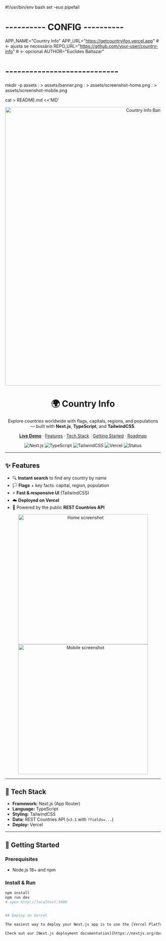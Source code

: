#!/usr/bin/env bash
set -euo pipefail

# ---------- CONFIG ----------
APP_NAME="Country Info"
APP_URL="https://getcountryifon.vercel.app"   # <- ajusta se necessário
REPO_URL="https://github.com/your-user/country-info"  # <- opcional
AUTHOR="Euclides Baltazar"
# ----------------------------

mkdir -p assets
: > assets/banner.png
: > assets/screenshot-home.png
: > assets/screenshot-mobile.png

cat > README.md <<'MD'
<!-- Banner -->
<p align="center">
  <img src="assets/banner.png" alt="Country Info Banner" width="900">
</p>

<h1 align="center">🌍 Country Info</h1>
<p align="center">
  Explore countries worldwide with flags, capitals, regions, and populations — built with <strong>Next.js</strong>, <strong>TypeScript</strong>, and <strong>TailwindCSS</strong>.
</p>

<p align="center">
  <a href="https://getcountryifon.vercel.app"><strong>Live Demo</strong></a> ·
  <a href="#features">Features</a> ·
  <a href="#tech-stack">Tech Stack</a> ·
  <a href="#getting-started">Getting Started</a> ·
  <a href="#roadmap">Roadmap</a>
</p>

<p align="center">
  <img alt="Next.js" src="https://img.shields.io/badge/Next.js-000000?logo=next.js&logoColor=white">
  <img alt="TypeScript" src="https://img.shields.io/badge/TypeScript-3178C6?logo=typescript&logoColor=white">
  <img alt="TailwindCSS" src="https://img.shields.io/badge/Tailwind-38B2AC?logo=tailwindcss&logoColor=white">
  <img alt="Vercel" src="https://img.shields.io/badge/Deployed%20on-Vercel-000000?logo=vercel&logoColor=white">
  <img alt="Status" src="https://img.shields.io/badge/Status-Active-success">
</p>

---

## ✨ Features
- 🔍 **Instant search** to find any country by name
- 🏳️ **Flags** + key facts: capital, region, population
- ⚡ **Fast & responsive UI** (TailwindCSS)
- ☁️ **Deployed on Vercel**
- 📡 Powered by the public **REST Countries API**

<p align="center">
  <img src="assets/screenshot-home.png" alt="Home screenshot" width="420" />
  <img src="assets/screenshot-mobile.png" alt="Mobile screenshot" width="420" />
</p>

---

## 🧰 Tech Stack
- **Framework:** Next.js (App Router)
- **Language:** TypeScript
- **Styling:** TailwindCSS
- **Data:** REST Countries API (`v3.1` with `?fields=...`)
- **Deploy:** Vercel

---

## 🚀 Getting Started

### Prerequisites
- Node.js 18+ and npm

### Install & Run
```bash
npm install
npm run dev
# open http://localhost:3000


## Deploy on Vercel

The easiest way to deploy your Next.js app is to use the [Vercel Platform](https://vercel.com/new?utm_medium=default-template&filter=next.js&utm_source=create-next-app&utm_campaign=create-next-app-readme) from the creators of Next.js.

Check out our [Next.js deployment documentation](https://nextjs.org/docs/app/building-your-application/deploying) for more details.
